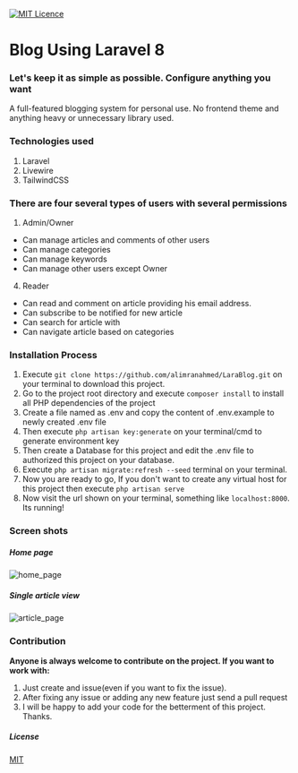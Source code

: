 [![MIT Licence](https://badges.frapsoft.com/os/mit/mit.svg?v=103)](https://opensource.org/licenses/mit-license.php)


# Blog Using Laravel 8
### Let's keep it as simple as possible. Configure anything you want
A full-featured blogging system for personal use. No frontend theme and anything heavy or unnecessary library used.

### Technologies used
1. Laravel
2. Livewire
3. TailwindCSS
 
### There are four several types of users with several permissions
1. Admin/Owner
  * Can manage articles and comments of other users
  * Can manage categories 
  * Can manage keywords
  * Can manage other users except Owner
  
4. Reader
  * Can read and comment on article providing his email address. 
  * Can subscribe to be notified for new article
  * Can search for article with
  * Can navigate article based on categories

### Installation Process
1. Execute `git clone https://github.com/alimranahmed/LaraBlog.git` on your terminal to download this project.
2. Go to the project root directory and execute `composer install` to install all PHP dependencies of the project
3. Create a file named as .env and copy the content of .env.example to newly created .env file 
4. Then execute `php artisan key:generate` on your terminal/cmd to generate environment key
5. Then create a Database for this project and edit the .env file to authorized this project on your database. 
6. Execute `php artisan migrate:refresh --seed` terminal on your terminal.
7. Now you are ready to go, If you don't want to create any virtual host for this project then execute
  `php artisan serve`
8. Now visit the url shown on your terminal, something like `localhost:8000`. Its running!

### Screen shots

##### Home page
![home_page](https://user-images.githubusercontent.com/7629427/132961667-d30aa00e-da49-4e5c-9bb6-9db9f048ee50.png)

##### Single article view
![article_page](https://user-images.githubusercontent.com/7629427/132961669-34f4161a-05e9-4fd6-aa32-d2b2f04134ab.png)

### Contribution 
**Anyone is always welcome to contribute on the project. If you want to work with:**
1. Just create and issue(even if you want to fix the issue). 
2. After fixing any issue or adding any new feature just send a pull request
3. I will be happy to add your code for the betterment of this project. 
Thanks.

##### License
[MIT](https://opensource.org/licenses/MIT)
